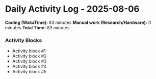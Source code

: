 # Daily Activity Log - 2025-08-06

**Coding (WakaTime):** 83 minutes
**Manual work (Research/Hardware):** 0 minutes
**Total Time:** 83 minutes

### Activity Blocks
- Activity block #1
- Activity block #2
- Activity block #3
- Activity block #4
- Activity block #5
